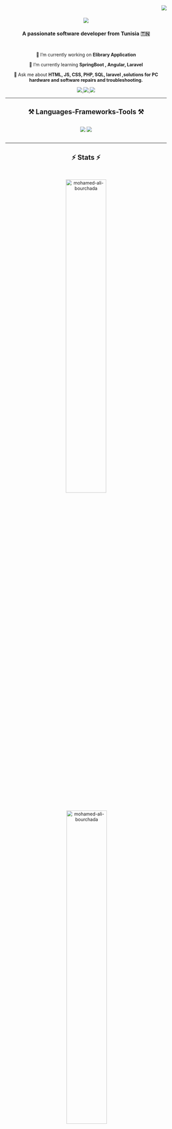 <img align="right" src="https://visitor-badge.laobi.icu/badge?page_id=Mohamed-Ali-Bourchada.Mohamed-Ali-Bourchada" />

<h1 align="center">
    <img src="https://readme-typing-svg.herokuapp.com/?font=Righteous&size=35&center=true&vCenter=true&width=500&height=70&duration=4000&lines=Hi+There!+👋;+I'm+Mohamed+Ali!;" />
</h1>

<h3 align="center">A passionate software developer from Tunisia 🇹🇳</h3>

<br/>

<div align="center">
 
 🔭 I’m currently working on **Elibrary Application**
 
 🌱 I’m currently learning **SpringBoot , Angular, Laravel**

💬 Ask me about **HTML, JS, CSS, PHP, SQL, laravel ,solutions for PC hardware and software repairs and troubleshooting.**



 </div>
 
<div align="center"> 
  <a href="mailto:ma.bourchada@gmail.com">
    <img src="https://img.shields.io/badge/Gmail-333333?style=for-the-badge&logo=gmail&logoColor=red" />
  </a>
  <a href="https://linkedin.com/in/mohamed-ali-bourchada" target="_blank">
    <img src="https://img.shields.io/badge/LinkedIn-0077B5?style=for-the-badge&logo=linkedin&logoColor=white" target="_blank" />
  </a>
  <a href="https://Mohamed-Ali-Bourchada.github.io" target="_blank">
     <img src="https://img.shields.io/badge/Portfolio-FF5722?style=for-the-badge&logo=todoist&logoColor=white" target="_blank" /> <!-- sqlite, safari, google-chrome are other good icon options -->
  </a>
</div>

 <hr/>
 
<h2 align="center">⚒️ Languages-Frameworks-Tools ⚒️</h2>
<br/>
<div align="center">
    <img src="https://skillicons.dev/icons?i=spring,bootstrap,html,css,php,vscode,github,figma,git,angular" />
    <img src="https://skillicons.dev/icons?i=javascript,typescript,firebase,laravel,flutter,c#,java,,mysql" /><br>
</div>

<br/>

<hr/>

<h2 align="center">⚡ Stats ⚡</h2>
<br>

<div align=center>
  


<p><img  width ="50%" src="https://github-readme-streak-stats.herokuapp.com/?user=mohamed-ali-bourchada&" alt="mohamed-ali-bourchada" /></p>
<p>&nbsp;<img  width ="50%" src="https://github-readme-stats.vercel.app/api?username=mohamed-ali-bourchada&show_icons=true&locale=en" alt="mohamed-ali-bourchada" /></p>
 <p><img width ="50%"src="https://github-readme-stats.vercel.app/api/top-langs?username=mohamed-ali-bourchada&show_icons=true&locale=en&layout=compact" alt="mohamed-ali-bourchada" /></p>

  <br/>

</div>

<br/><br/>



<br/>
